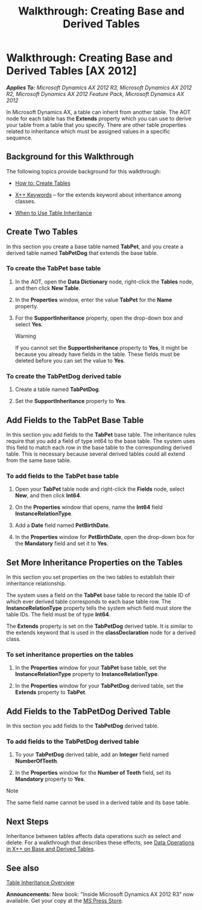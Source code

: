 ﻿---
title: 'Walkthrough: Creating Base and Derived Tables'
TOCTitle: 'Walkthrough: Creating Base and Derived Tables'
ms:assetid: 195258b6-a698-4e52-958e-d1f13bac7670
ms:mtpsurl: https://msdn.microsoft.com/en-us/library/Gg844024(v=AX.60)
ms:contentKeyID: 35241379
ms.date: 05/18/2015
mtps_version: v=AX.60
---

# Walkthrough: Creating Base and Derived Tables [AX 2012]


_**Applies To:** Microsoft Dynamics AX 2012 R3, Microsoft Dynamics AX 2012 R2, Microsoft Dynamics AX 2012 Feature Pack, Microsoft Dynamics AX 2012_

In Microsoft Dynamics AX, a table can inherit from another table. The AOT node for each table has the **Extends** property which you can use to derive your table from a table that you specify. There are other table properties related to inheritance which must be assigned values in a specific sequence.

## Background for this Walkthrough

The following topics provide background for this walkthrough:

  - [How to: Create Tables](how-to-create-tables.md)

  - [X++ Keywords](x-keywords.md) – for the extends keyword about inheritance among classes.

  - [When to Use Table Inheritance](when-to-use-table-inheritance.md)

## Create Two Tables

In this section you create a base table named **TabPet**, and you create a derived table named **TabPetDog** that extends the base table.

### To create the TabPet base table

1.  In the AOT, open the **Data Dictionary** node, right-click the **Tables** node, and then click **New Table**.

2.  In the **Properties** window, enter the value **TabPet** for the **Name** property.

3.  For the **SupportInheritance** property, open the drop-down box and select **Yes**.
    

    > [!WARNING]
    > <P>If you cannot set the <STRONG>SupportInheritance</STRONG> property to <STRONG>Yes</STRONG>, it might be because you already have fields in the table. These fields must be deleted before you can set the value to <STRONG>Yes</STRONG>.</P>



### To create the TabPetDog derived table

1.  Create a table named **TabPetDog**.

2.  Set the **SupportInheritance** property to **Yes**.

## Add Fields to the TabPet Base Table

In this section you add fields to the **TabPet** base table. The inheritance rules require that you add a field of type int64 to the base table. The system uses this field to match each row in the base table to the corresponding derived table. This is necessary because several derived tables could all extend from the same base table.

### To add fields to the TabPet base table

1.  Open your **TabPet** table node and right-click the **Fields** node, select **New**, and then click **Int64**.

2.  On the **Properties** window that opens, name the **Int64** field **InstanceRelationType**.

3.  Add a **Date** field named **PetBirthDate**.

4.  In the **Properties** window for **PetBirthDate**, open the drop-down box for the **Mandatory** field and set it to **Yes**.

## Set More Inheritance Properties on the Tables

In this section you set properties on the two tables to establish their inheritance relationship.

The system uses a field on the **TabPet** base table to record the table ID of which ever derived table corresponds to each base table row. The **InstanceRelationType** property tells the system which field must store the table IDs. The field must be of type **Int64**.

The **Extends** property is set on the **TabPetDog** derived table. It is similar to the extends keyword that is used in the **classDeclaration** node for a derived class.

### To set inheritance properties on the tables

1.  In the **Properties** window for your **TabPet** base table, set the **InstanceRelationType** property to **InstanceRelationType**.

2.  In the **Properties** window for your **TabPetDog** derived table, set the **Extends** property to **TabPet**.

## Add Fields to the TabPetDog Derived Table

In this section you add fields to the **TabPetDog** derived table.

### To add fields to the TabPetDog derived table

1.  To your **TabPetDog** derived table, add an **Integer** field named **NumberOfTeeth**.

2.  In the **Properties** window for the **Number of Teeth** field, set its **Mandatory** property to **Yes**.


> [!NOTE]
> <P>The same field name cannot be used in a derived table and its base table.</P>



## Next Steps

Inheritance between tables affects data operations such as select and delete. For a walkthrough that describes these effects, see [Data Operations in X++ on Base and Derived Tables](data-operations-in-x-on-base-and-derived-tables.md).

## See also

[Table Inheritance Overview](table-inheritance-overview.md)

  
**Announcements:** New book: "Inside Microsoft Dynamics AX 2012 R3" now available. Get your copy at the [MS Press Store](https://www.microsoftpressstore.com/store/inside-microsoft-dynamics-ax-2012-r3-9780735685109).

